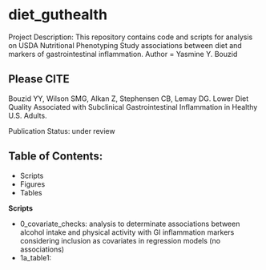 # diet_guthealth

Project Description: This repository contains code and scripts for analysis on USDA Nutritional Phenotyping Study associations between diet and markers of gastrointestinal inflammation. 
Author = Yasmine Y. Bouzid

## Please CITE
Bouzid YY, Wilson SMG, Alkan Z, Stephensen CB, Lemay DG. Lower Diet Quality Associated with Subclinical Gastrointestinal Inflammation in Healthy U.S. Adults. 

Publication Status: under review

## Table of Contents: 

- Scripts
- Figures
- Tables

**Scripts**

- 0_covariate_checks: analysis to determinate associations between alcohol intake and physical activity with GI inflammation markers considering inclusion as covariates in regression models (no associations)
- 1a_table1: 


